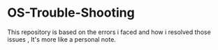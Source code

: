 # OS-Trouble-Shooting

This repository is based on the errors i faced and how i resolved those issues
, It's more like a personal note.
